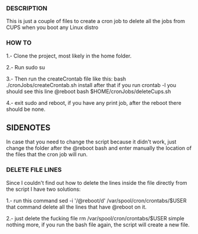 ### DESCRIPTION

This is just a couple of files to create a 
cron job to delete all the jobs from CUPS
when you boot any Linux distro

### HOW TO

1.- Clone the project, most likely in the home folder.

2.- Run sudo su

3.- Then run the createCrontab file like this:
    bash ./cronJobs/createCrontab.sh install after that if you run crontab -l you should see this line @reboot bash $HOME/cronJobs/deleteCups.sh

4.- exit sudo and reboot, if you have any print job, after the
    reboot there should be none.

## SIDENOTES

In case that you need to change the script because it didn't work, just change the folder after the @reboot bash and enter manually the location of the files that the cron job will run.

### DELETE FILE LINES

Since I couldn't find out how to delete the lines inside the file
directly from the script I have two solutions:

1.- run this command 
    sed -i '/@reboot/d' /var/spool/cron/crontabs/$USER
    that command delete all the lines that have @reboot on it.

2.- just delete the fucking file
    rm /var/spool/cron/crontabs/$USER
    simple nothing more, if you run the bash file again, the script will create a new file.
